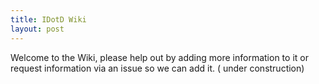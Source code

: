 ```yaml
---
title: IDotD Wiki
layout: post
---
```

Welcome to the Wiki, please help out by adding more information to it or request information via an issue so we can add it. ( under construction)
